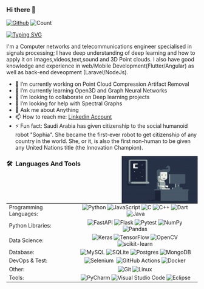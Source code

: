 ### Hi there 👋
[![Github](https://img.shields.io/github/followers/skanderzoghlami?label=Follow&style=social)](https://github.com/skanderzoghlami) ![Count](https://visitor-badge.laobi.icu/badge?page_id=skander-zoghlami.skander-zoghlami)

[![Typing SVG](https://readme-typing-svg.herokuapp.com?color=54F715&lines=Computer+Science+Engineer;Deep+Learning+Enthusiast;Computer+Vision+Specialist)](https://git.io/typing-svg)

I'm a Computer networks and telecommunications engineer specialised in signals processing; I have deep understanding of deep learning and how to apply it on images,videos,text,sound and 3D Point clouds.
I also have good knowledge and experience in web/Mobile Development(Flutter/Angular) as well as back-end deveopment (Laravel/NodeJs).

- 🔭 I’m currently working on Point Cloud Compression Artifact Removal
- 🌱 I’m currently learning Open3D and Graph Neural Networks
- 👯 I’m looking to collaborate on Deep learning projects
- 🤔 I’m looking for help with Spectral Graphs
- 💬 Ask me about Anything
- 📫 How to reach me: [Linkedin Account](https://www.linkedin.com/in/skander-zoghlami/)
- ⚡ Fun fact: Saudi Arabia has given citizenship to the social humanoid robot "Sophia". She became the first-ever robot to get citizenship of any country in the world. She, or it, is also the first non-human to be given any United Nations title (the Innovation Champion).
<img alt="Night Coding" src="https://raw.githubusercontent.com/AVS1508/AVS1508/master/assets/Night-Coding.gif" align="right" width="200"/>

### 🛠 &nbsp;**Languages And Tools**

|  |  |
| :----------- | :-----------: |
|Programming Languages: | ![Python](https://img.shields.io/badge/-Python-FFD700?style=flat&logo=python&logoColor=white)&nbsp;![JavaScript](https://img.shields.io/badge/javascript-%23323330.svg?style=for-the-badge&logo=javascript&logoColor=%23F7DF1E)&nbsp;![C](https://img.shields.io/badge/-C-FFD700?style=flat&logo=C&logoColor=white)&nbsp;![C++](https://img.shields.io/badge/-C++-C0C0C0?style=flat&logo=C%2B%2B&logoColor=white)&nbsp;![Dart](https://img.shields.io/badge/dart-%230175C2.svg?style=for-the-badge&logo=dart&logoColor=white)&nbsp;![Java](https://img.shields.io/badge/java-%23ED8B00.svg?style=for-the-badge&logo=java&logoColor=white)|
| Python Libraries: |![FastAPI](https://img.shields.io/badge/FastAPI-005571?style=for-the-badge&logo=fastapi)&nbsp;![Flask](https://img.shields.io/badge/flask-%23000.svg?style=for-the-badge&logo=flask&logoColor=white)&nbsp;![Pytest](https://img.shields.io/badge/Pytest-FFD700?style=flat&logo=python&logoColor=white)&nbsp;![NumPy](https://img.shields.io/badge/numpy-C0C0C0?style=flat&logo=numpy&logoColor=white)&nbsp;![Pandas](https://img.shields.io/badge/pandas-C0C0C0?style=flat&logo=pandas&logoColor=white)&nbsp;
| Data Science: | ![Keras](https://img.shields.io/badge/Keras-FFD700?style=flat&logo=Keras&logoColor=white)&nbsp;![TensorFlow](https://img.shields.io/badge/TensorFlow-C0C0C0?style=flat&logo=TensorFlow&logoColor=white)&nbsp;![OpenCV](https://img.shields.io/badge/OpenCV-CD7F32?style=flat&logo=OpenCV&logoColor=white)&nbsp;![scikit-learn](https://img.shields.io/badge/scikit--learn-CD7F32?style=flat&logo=scikit-learn&logoColor=white)&nbsp;
| Database: |![MySQL](https://img.shields.io/badge/mysql-FFD700?style=flat&logo=mysql&logoColor=white)&nbsp;![SQLite](https://img.shields.io/badge/sqlite-FFD700?style=flat&logo=sqlite&logoColor=white)&nbsp;![Postgres](https://img.shields.io/badge/postgres-C0C0C0?style=flat&logo=postgresql&logoColor=white)&nbsp;![MongoDB](https://img.shields.io/badge/MongoDB-CD7F32?style=flat&logo=mongodb&logoColor=white)
| DevOps & Test: |![Selenium](https://img.shields.io/badge/-selenium-FFD700?style=flat&logo=selenium&logoColor=white)&nbsp; ![GitHub Actions](https://img.shields.io/badge/github%20actions-C0C0C0?style=flat&logo=githubactions&logoColor=white)&nbsp;![Docker](https://img.shields.io/badge/docker-CD7F32?style=flat&logo=docker&logoColor=white)&nbsp;
| Other: |![Git](https://img.shields.io/badge/-Git-C0C0C0?style=flat&logo=git&logoColor=white)&nbsp;![Linux](https://img.shields.io/badge/Linux-CD7F32?style=flat&logo=linux&logoColor=white)&nbsp;
| Tools: |![PyCharm](https://img.shields.io/badge/pycharm-FFD700?style=flat&logo=pycharm&logoColor=white)&nbsp;![Visual Studio Code](https://img.shields.io/badge/Visual%20Studio%20Code-C0C0C0?style=flat&logo=visual-studio-code&logoColor=white)&nbsp;![Eclipse](https://img.shields.io/badge/Eclipse-C0C0C0?style=flat&logo=Eclipse&logoColor=white)
<br>

